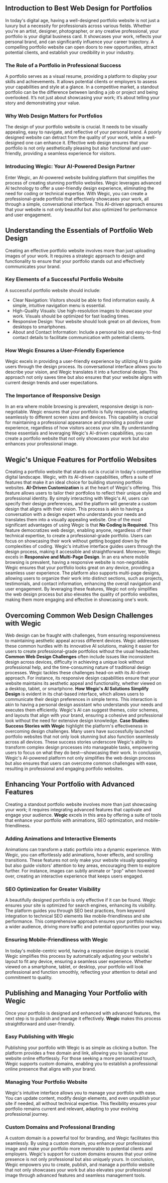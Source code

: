 ## Introduction to Best Web Design for Portfolios

In today's digital age, having a well-designed portfolio website is not just a luxury but a necessity for professionals across various fields. Whether you're an artist, designer, photographer, or any creative professional, your portfolio is your digital business card. It showcases your work, reflects your personal brand, and can significantly influence your career trajectory. A compelling portfolio website can open doors to new opportunities, attract potential clients, and establish your credibility in your industry.

### The Role of a Portfolio in Professional Success

A portfolio serves as a visual resume, providing a platform to display your skills and achievements. It allows potential clients or employers to assess your capabilities and style at a glance. In a competitive market, a standout portfolio can be the difference between landing a job or project and being overlooked. It’s not just about showcasing your work; it’s about telling your story and demonstrating your value.

### Why Web Design Matters for Portfolios

The design of your portfolio website is crucial. It needs to be visually appealing, easy to navigate, and reflective of your personal brand. A poorly designed website can detract from the quality of your work, while a well-designed one can enhance it. Effective web design ensures that your portfolio is not only aesthetically pleasing but also functional and user-friendly, providing a seamless experience for visitors.

### Introducing Wegic: Your AI-Powered Design Partner

Enter Wegic, an AI-powered website building platform that simplifies the process of creating stunning portfolio websites. Wegic leverages advanced AI technology to offer a user-friendly design experience, eliminating the need for coding or technical expertise. With Wegic, you can create a professional-grade portfolio that effectively showcases your work, all through a simple, conversational interface. This AI-driven approach ensures that your website is not only beautiful but also optimized for performance and user engagement.

## Understanding the Essentials of Portfolio Web Design

Creating an effective portfolio website involves more than just uploading images of your work. It requires a strategic approach to design and functionality to ensure that your portfolio stands out and effectively communicates your brand.

### Key Elements of a Successful Portfolio Website

A successful portfolio website should include:

- Clear Navigation: Visitors should be able to find information easily. A simple, intuitive navigation menu is essential.
- High-Quality Visuals: Use high-resolution images to showcase your work. Visuals should be optimized for fast loading times.
- Responsive Design: Your website should look great on all devices, from desktops to smartphones.
- About and Contact Information: Include a personal bio and easy-to-find contact details to facilitate communication with potential clients.

### How Wegic Ensures a User-Friendly Experience

Wegic excels in providing a user-friendly experience by utilizing AI to guide users through the design process. Its conversational interface allows you to describe your vision, and Wegic translates it into a functional design. This approach not only saves time but also ensures that your website aligns with current design trends and user expectations.

### The Importance of Responsive Design

In an era where mobile browsing is prevalent, responsive design is non-negotiable. Wegic ensures that your portfolio is fully responsive, adapting seamlessly to different screen sizes and devices. This capability is crucial for maintaining a professional appearance and providing a positive user experience, regardless of how visitors access your site.
By understanding these essentials and leveraging Wegic's AI-driven capabilities, you can create a portfolio website that not only showcases your work but also enhances your professional image.

## Wegic's Unique Features for Portfolio Websites

Creating a portfolio website that stands out is crucial in today's competitive digital landscape. Wegic, with its AI-driven capabilities, offers a suite of features that make it an ideal choice for building stunning portfolio websites. **AI-Driven Customization** is at the heart of Wegic's offering. This feature allows users to tailor their portfolios to reflect their unique style and professional identity. By simply interacting with Wegic's AI, users can specify their design preferences, and the platform will generate a custom design that aligns with their vision. This process is akin to having a conversation with a design expert who understands your needs and translates them into a visually appealing website.
One of the most significant advantages of using Wegic is that **No Coding is Required**. This feature democratizes web design, enabling anyone, regardless of their technical expertise, to create a professional-grade portfolio. Users can focus on showcasing their work without getting bogged down by the complexities of coding. Wegic's intuitive interface guides users through the design process, making it accessible and straightforward.
Moreover, Wegic excels in **Responsive and Multi-Page Design**. In an era where mobile browsing is prevalent, having a responsive website is non-negotiable. Wegic ensures that your portfolio looks great on any device, providing a seamless user experience. The platform also supports multi-page designs, allowing users to organize their work into distinct sections, such as projects, testimonials, and contact information, enhancing the overall navigation and user engagement.
By leveraging these features, Wegic not only simplifies the web design process but also elevates the quality of portfolio websites, making them more engaging and effective in showcasing one's work.

## Overcoming Common Web Design Challenges with Wegic

Web design can be fraught with challenges, from ensuring responsiveness to maintaining aesthetic appeal across different devices. Wegic addresses these common hurdles with its innovative AI solutions, making it easier for users to create professional-grade portfolios without the usual headaches.
**Common Web Design Challenges** often include issues like inconsistent design across devices, difficulty in achieving a unique look without professional help, and the time-consuming nature of traditional design processes. Wegic tackles these challenges head-on with its AI-driven approach. For instance, its responsive design capabilities ensure that your website maintains its aesthetic appeal and functionality, whether viewed on a desktop, tablet, or smartphone.
**How Wegic's AI Solutions Simplify Design** is evident in its chat-based interface, which allows users to communicate their design preferences in simple terms. This interaction is akin to having a personal design assistant who understands your needs and executes them efficiently. Wegic's AI can suggest themes, color schemes, and layouts that align with your brand, ensuring a cohesive and professional look without the need for extensive design knowledge.
**Case Studies: Success Stories with Wegic** highlight the platform's effectiveness in overcoming design challenges. Many users have successfully launched portfolio websites that not only look stunning but also function seamlessly across all devices. These success stories underscore Wegic's ability to transform complex design processes into manageable tasks, empowering users to focus on what they do best—showcasing their work.
In conclusion, Wegic's AI-powered platform not only simplifies the web design process but also ensures that users can overcome common challenges with ease, resulting in professional and engaging portfolio websites.

## Enhancing Your Portfolio with Advanced Features

Creating a standout portfolio website involves more than just showcasing your work; it requires integrating advanced features that captivate and engage your audience. **Wegic** excels in this area by offering a suite of tools that enhance your portfolio with animations, SEO optimization, and mobile-friendliness.

### Adding Animations and Interactive Elements

Animations can transform a static portfolio into a dynamic experience. With Wegic, you can effortlessly add animations, hover effects, and scrolling transitions. These features not only make your website visually appealing but also guide visitors' attention to key areas, encouraging them to explore further. For instance, images can subtly animate or "pop" when hovered over, creating an interactive experience that keeps users engaged.

### SEO Optimization for Greater Visibility

A beautifully designed portfolio is only effective if it can be found. Wegic ensures your site is optimized for search engines, enhancing its visibility. The platform guides you through SEO best practices, from keyword integration to technical SEO elements like mobile-friendliness and site performance. This comprehensive approach ensures your portfolio reaches a wider audience, driving more traffic and potential opportunities your way.

### Ensuring Mobile-Friendliness with Wegic

In today's mobile-centric world, having a responsive design is crucial. Wegic simplifies this process by automatically adjusting your website's layout to fit any device, ensuring a seamless user experience. Whether viewed on a smartphone, tablet, or desktop, your portfolio will look professional and function smoothly, reflecting your attention to detail and commitment to quality.

## Publishing and Managing Your Portfolio with Wegic

Once your portfolio is designed and enhanced with advanced features, the next step is to publish and manage it effectively. **Wegic** makes this process straightforward and user-friendly.

### Easy Publishing with Wegic

Publishing your portfolio with Wegic is as simple as clicking a button. The platform provides a free domain and link, allowing you to launch your website online effortlessly. For those seeking a more personalized touch, Wegic supports custom domains, enabling you to establish a professional online presence that aligns with your brand.

### Managing Your Portfolio Website

Wegic's intuitive interface allows you to manage your portfolio with ease. You can update content, modify design elements, and even unpublish your site if needed, all without technical expertise. This flexibility ensures your portfolio remains current and relevant, adapting to your evolving professional journey.

### Custom Domains and Professional Branding

A custom domain is a powerful tool for branding, and Wegic facilitates this seamlessly. By using a custom domain, you enhance your professional image and make your portfolio more memorable to potential clients and employers. Wegic's support for custom domains ensures that your online presence is not only professional but also uniquely yours.
In conclusion, Wegic empowers you to create, publish, and manage a portfolio website that not only showcases your work but also elevates your professional image through advanced features and seamless management tools.
